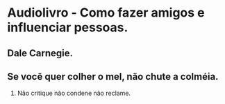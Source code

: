 # Audiolivro - Como fazer amigos e influenciar pessoas.
## Dale Carnegie.


## Se você quer colher o mel, não chute a colméia.
1) Não critique não condene não reclame.
